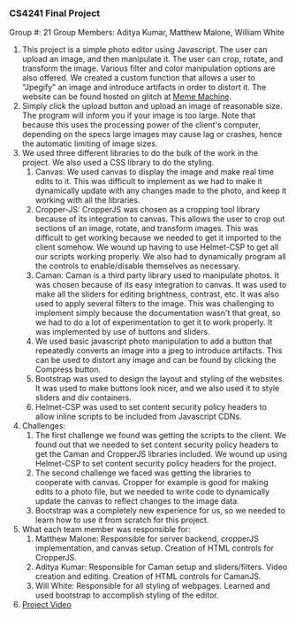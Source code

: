 ### CS4241 Final Project

Group #: 21
Group Members: Aditya Kumar, Matthew Malone, William White
1. This project is a simple photo editor using Javascript. The user can upload an image, and then manipulate it. The user can crop, rotate, and transform the image. Various filter and color manipulation options are also offered. We created a custom function that allows a user to "Jpegify" an image and introduce artifacts in order to distort it. The website can be found hosted on glitch at [Meme Machine](https://group21-meme-machine.glitch.me).
2. Simply click the upload button and upload an image of reasonable size. The program will inform you if your image is too large. Note that because this uses the processing power of the client's computer, depending on the specs large images may cause lag or crashes, hence the automatic limiting of image sizes.
3. We used three different libraries to do the bulk of the work in the project. We also used a CSS library to do the styling.
   1. Canvas: We used canvas to display the image and make real time edits to it. This was difficult to implement as we had to make it dynamically update with any changes made to the photo, and keep it working with all the libraries.
   2. Cropper-JS: CropperJS was chosen as a cropping tool library because of its integration to canvas. This allows the user to crop out sections of an image, rotate, and transform images. This was difficult to get working because we needed to get it imported to the client somehow. We wound up having to use Helmet-CSP to get all our scripts working properly. We also had to dynamically program all the controls to enable/disable themselves as necessary.
   3. Caman: Caman is a third party library used to manipulate photos. It was chosen because of its easy integration to canvas. It was used to make all the sliders for editing brightness, contrast, etc. It was also used to apply several filters to the image. This was challenging to implement simply because the documentation wasn't that great, so we had to do a lot of experimentation to get it to work properly. It was implemented by use of buttons and sliders.
   4. We used basic javascript photo manipulation to add a button that repeatedly converts an image into a jpeg to introduce artifacts. This can be used to distort any image and can be found by clicking the Compress button.
   5. Bootstrap was used to design the layout and styling of the websites. It was used to make buttons look nicer, and we also used it to style sliders and div containers.
   6. Helmet-CSP was used to set content security policy headers to allow inline scripts to be included from Javascript CDNs.
4. Challenges:
   1. The first challenge we found was getting the scripts to the client. We found out that we needed to set content security policy headers to get the Caman and CropperJS libraries included. We wound up using Helmet-CSP to set content security policy headers for the project.
   2. The second challenge we faced was getting the libraries to cooperate with canvas. Cropper for example is good for making edits to a photo file, but we needed to write code to dynamically update the canvas to reflect changes to the image data.
   3. Bootstrap was a completely new experience for us, so we needed to learn how to use it from scratch for this project.
5. What each team member was responsible for:
   1. Matthew Malone: Responsible for server backend, cropperJS implementation, and canvas setup. Creation of HTML controls for CropperJS.
   2. Aditya Kumar: Responsible for Caman setup and sliders/filters. Video creation and editing. Creation of HTML controls for CamanJS.
   3. Will White: Responsible for all styling of webpages. Learned and used bootstrap to accomplish styling of the editor.
6. [Project Video](TODO)